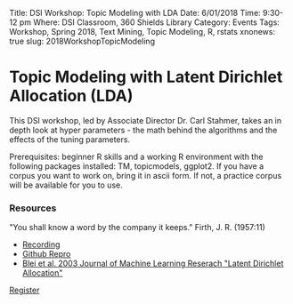 Title: DSI Workshop: Topic Modeling with LDA
Date: 6/01/2018
Time: 9:30-12 pm
Where: DSI Classroom, 360 Shields Library
Category: Events
Tags: Workshop, Spring 2018, Text Mining, Topic Modeling, R, rstats
xnonews: true
slug: 2018WorkshopTopicModeling

#  Topic Modeling with Latent Dirichlet Allocation (LDA)

This DSI workshop, led by Associate Director Dr. Carl Stahmer, takes an in depth look at hyper parameters - the math behind the algorithms and the effects of the tuning parameters. 

Prerequisites: beginner R skills and a working R environment with the following packages installed: TM, topicmodels, ggplot2. If you have a corpus you want to work on, bring it in ascii form. If not, a practice corpus will be available for you to use. 

### Resources

"You shall know  a word by the company it keeps." Firth, J. R. (1957:11)

* [Recording](https://youtu.be/rHp05tFPDDk)   
* [Github Repro](https://github.com/cstahmer/text_mining_with_r)  
* [Blei et al. 2003 Journal of Machine Learning Reserach "Latent Dirichlet Allocation"](http://www.jmlr.org/papers/volume3/blei03a/blei03a.pdf)  


[Register](https://forms.library.ucdavis.edu/classes/descriptions.php)